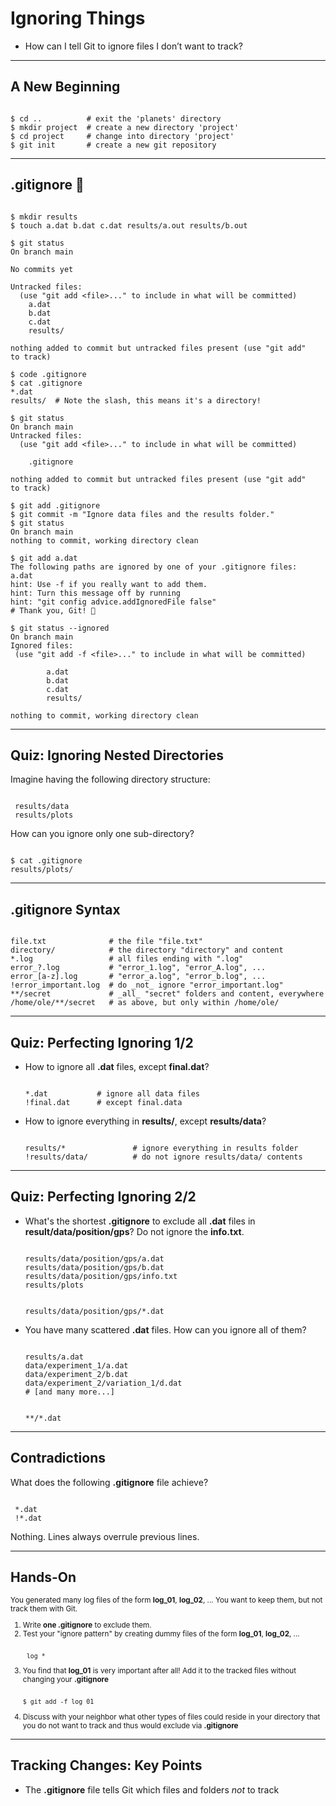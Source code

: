 <!-- .slide: id="ignoring_things" data-state="blue_overlay logo yellow_flag" data-background="./files/boy-g17e8683be_1920.jpg" -->
# Ignoring Things

- How can I tell Git to ignore files I don’t want to track?

---

<!-- .slide: data-state="blue_overlay logo yellow_flag" data-background="./files/boy-g17e8683be_1920.jpg" -->
## A New Beginning

<pre data-id="code-animation"><code style="overflow: hidden;" data-trim class="bash" data-line-numbers>
$ cd ..          # exit the 'planets' directory
$ mkdir project  # create a new directory 'project'
$ cd project     # change into directory 'project'
$ git init       # create a new git repository
</code></pre>

---

<!-- .slide: data-state="blue_overlay logo yellow_flag" data-background="./files/boy-g17e8683be_1920.jpg" -->
## .gitignore 🙈

<pre data-id="code-animation"><code style="overflow: hidden;" data-trim class="bash" data-line-numbers="1-2|4-17|19-22|24-32|34-38|40-46|48-58">
$ mkdir results
$ touch a.dat b.dat c.dat results/a.out results/b.out

$ git status
On branch main

No commits yet

Untracked files:
  (use "git add &lt;file&gt;..." to include in what will be committed)
	a.dat
	b.dat
	c.dat
	results/

nothing added to commit but untracked files present (use "git add"
to track)

$ code .gitignore
$ cat .gitignore
*.dat
results/  # Note the slash, this means it's a directory!

$ git status
On branch main
Untracked files:
  (use "git add &lt;file&gt;..." to include in what will be committed)

	.gitignore

nothing added to commit but untracked files present (use "git add"
to track)

$ git add .gitignore
$ git commit -m "Ignore data files and the results folder."
$ git status
On branch main
nothing to commit, working directory clean

$ git add a.dat
The following paths are ignored by one of your .gitignore files:
a.dat
hint: Use -f if you really want to add them.
hint: Turn this message off by running
hint: "git config advice.addIgnoredFile false"
# Thank you, Git! 🙏

$ git status --ignored
On branch main
Ignored files:
 (use "git add -f &lt;file&gt;..." to include in what will be committed)

        a.dat
        b.dat
        c.dat
        results/

nothing to commit, working directory clean
</code></pre>

---

<!-- .slide: data-state="blue_overlay logo yellow_flag" data-background="./files/boy-g17e8683be_1920.jpg" -->
## Quiz: Ignoring Nested Directories 

Imagine having the following directory structure:
<pre data-id="code-animation" style="width: max-content;"><code style="overflow: hidden;" data-trim class="bash">
&nbsp;results/data
&nbsp;results/plots 
</code></pre>

How can you ignore only one sub-directory?

<pre class="fragment" style="width: max-content;" data-id="code-animation"><code style="overflow: hidden;" data-trim class="bash" data-line-numbers>
$ cat .gitignore 
results/plots/
</code></pre>

---

<!-- .slide: data-state="blue_overlay logo yellow_flag" data-background="./files/boy-g17e8683be_1920.jpg" -->
## .gitignore Syntax 

<pre data-id="code-animation"><code style="overflow: hidden;" data-trim class="bash" data-line-numbers>
file.txt              # the file "file.txt"
directory/            # the directory "directory" and content
*.log                 # all files ending with ".log"
error_?.log           # "error_1.log", "error_A.log", ...
error_[a-z].log       # "error_a.log", "error_b.log", ...
!error_important.log  # do _not_ ignore "error_important.log"
**/secret             # _all_ "secret" folders and content, everywhere
/home/ole/**/secret   # as above, but only within /home/ole/
</code></pre>

---

<!-- .slide: data-state="blue_overlay logo yellow_flag" data-background="./files/boy-g17e8683be_1920.jpg" -->
## Quiz: Perfecting Ignoring 1/2

<ul>
  <li>How to ignore all <b>.dat</b> files, except <b>final.dat</b>?
<pre class="fragment" data-id="code-animation"><code style="overflow: hidden;" data-trim class="bash" data-line-numbers>
*.dat           # ignore all data files
!final.dat      # except final.data
</code></pre>
  </li>

  <li class="fragment">How to ignore everything in <b>results/</b>, except <b>results/data</b>?
<pre class="fragment" data-id="code-animation"><code style="overflow: hidden;" data-trim class="bash" data-line-numbers>
results/*               # ignore everything in results folder
!results/data/          # do not ignore results/data/ contents
</code></pre>
  </li>
</ul>

---

<!-- .slide: data-state="blue_overlay logo yellow_flag" data-background="./files/boy-g17e8683be_1920.jpg" -->
## Quiz: Perfecting Ignoring 2/2

<ul>
  <li class="fragment">What's the shortest <b>.gitignore</b> to exclude all <b>.dat</b> files in <b>result/data/position/gps</b>? Do not ignore the <b>info.txt</b>.
<pre data-id="code-animation"><code style="overflow: hidden;" data-trim class="bash">
results/data/position/gps/a.dat
results/data/position/gps/b.dat
results/data/position/gps/info.txt
results/plots
</code></pre>

<pre class="fragment" data-id="code-animation"><code style="overflow: hidden;" data-trim class="bash" data-line-numbers>
results/data/position/gps/*.dat
</code></pre>
  </li>
  <li class="fragment">You have many scattered <b>.dat</b> files. How can you ignore all of them?
<pre data-id="code-animation"><code style="overflow: hidden;" data-trim class="bash">
results/a.dat
data/experiment_1/a.dat
data/experiment_2/b.dat
data/experiment_2/variation_1/d.dat
# [and many more...]
</code></pre>

<pre class="fragment" data-id="code-animation"><code style="overflow: hidden;" data-trim class="bash" data-line-numbers>
**/*.dat
</code></pre>
  </li>
</ul>

---

<!-- .slide: data-state="blue_overlay logo yellow_flag" data-background="./files/boy-g17e8683be_1920.jpg" -->
## Contradictions

What does the following **.gitignore** file achieve?
<pre data-id="code-animation" style="width: max-content;"><code style="overflow: hidden;" data-trim class="bash">
&nbsp;*.dat
&nbsp;!*.dat 
</code></pre>

<span class="fragment">Nothing. Lines always overrule previous lines.</span>

---

<!-- .slide: data-state="blue_overlay logo yellow_flag" data-background="./files/boy-g17e8683be_1920.jpg" -->
## Hands-On

<div style="font-size: smaller;">
You generated many log files of the form <b>log_01</b>, <b>log_02</b>, ... You want to keep them, but not track them with Git.<br>
<ol>
  <li>Write <b>one .gitignore</b> to exclude them.</li>
  <li>Test your "ignore pattern" by creating dummy files of the form <b>log_01</b>, <b>log_02</b>, ...
<pre class="fragment" data-id="code-animation" style="width: max-content;"><code style="overflow: hidden;" data-trim class="bash">
&nbsp;log_* 
</code></pre>
  </li>
  <li class="fragment">You find that <b>log_01</b> is very important after all! Add it to the tracked files without changing your <b>.gitignore</b><br>
<pre class="fragment" data-id="code-animation" style="width: max-content;"><code style="overflow: hidden;" data-trim class="bash">
$ git add -f log_01 
</code></pre>
  </li>
  <li class="fragment">Discuss with your neighbor what other types of files could reside in your directory that you do not want to track and thus would exclude via <b>.gitignore</b></li>
</ol>
</div>

---

<!-- .slide: data-state="blue_overlay logo yellow_flag" data-background="./files/boy-g17e8683be_1920.jpg" -->
## Tracking Changes: Key Points

- The **.gitignore** file tells Git which files and folders _not_ to track
